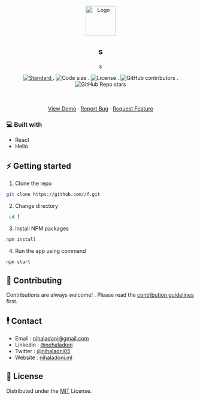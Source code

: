 <!-- PROJECT LOGO -->
<br />
<div align="center">
  <a href="https://github.com//f">
    <img src="images/logo.png" alt="Logo" width="80" height="80" />
  </a>

  <h2 align="center">s</h2>

  <p align="center">
    s
  </p>

<!-- Shields -->
  <div align="center">
    <a href="https://standardjs.com">
      <img src="https://img.shields.io/badge/code%20style-standard-brightgreen.svg?style=flat"
        alt="Standard" />
    </a>
.
    <img src="https://img.shields.io/github/languages/code-size//f?style=flat-square" alt="Code size" />
.
    <img src="https://img.shields.io/github/license//f?style=flat-square" alt="License" />
.
    <img alt="GitHub contributors" src="https://img.shields.io/github/contributors//f?style=flat-square">
.
    <img alt="GitHub Repo stars" src="https://img.shields.io/github/stars//f?style=social">

  </div>

  <br />
  <br />
  <p>
    <a href="s ">View Demo</a>
    ·
    <a
      href="https://github.com//f/issues"
      >Report Bug</a
    >
    ·
    <a
      href="https://github.com//f/issues"
      >Request Feature</a
    >
  </p>
</div>

<!-- ABOUT THE PROJECT -->

### 💻 Built with

<ul>
  
  <li>React</li>
  
  <li>Hello</li>
  
</ul>



<!-- GETTING STARTED -->
## ⚡ Getting started

1. Clone the repo

```sh
git clone https://github.com//f.git
```

2. Change directory

```sh
 cd f
```

3. Install NPM packages

```sh
npm install
```

4. Run the app using command

```sh
npm start
```

<!-- CONTRIBUTING -->

## 🌟 Contributing

Contributions are always welcome! . Please read the [contribution guidelines](CONTRIBUTING) first.

<!-- CONTACT -->
## 🕴️ Contact

- Email : [nihaladoni@gmail.com](mailto:nihaladoni@gmail.com)
- Linkedin : [@nehaladoni](https://linkedin.com/in/nehaladoni)
- Twitter : [@nihaladni05](https://twitter.com/nihaladni05)
- Website : [nihaladoni.ml](nihaladoni.ml)


<!-- LICENSE -->
## 🔔 License

Distributed under the [MIT](LICENSE) License.